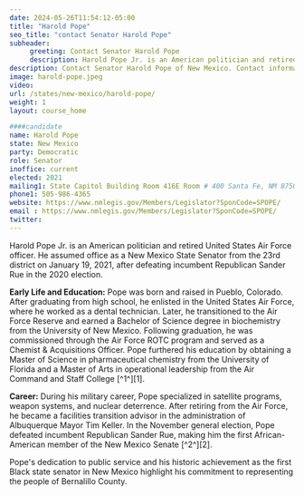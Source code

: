 ```yaml
---
date: 2024-05-26T11:54:12-05:00
title: "Harold Pope"
seo_title: "contact Senator Harold Pope"
subheader:
     greeting: Contact Senator Harold Pope
     description: Harold Pope Jr. is an American politician and retired United States Air Force officer. He assumed office as a New Mexico State Senator from the 23rd district on January 19, 2021, after defeating incumbent Republican Sander Rue in the 2020 election.
description: Contact Senator Harold Pope of New Mexico. Contact information for Harold Pope includes email address, phone number, and mailing address.
image: harold-pope.jpeg
video:
url: /states/new-mexico/harold-pope/
weight: 1
layout: course_home

####candidate
name: Harold Pope
state: New Mexico
party: Democratic
role: Senator
inoffice: current
elected: 2021
mailing1: State Capitol Building Room 416E Room # 400 Santa Fe, NM 87501
phone1: 505-986-4365
website: https://www.nmlegis.gov/Members/Legislator?SponCode=SPOPE/
email : https://www.nmlegis.gov/Members/Legislator?SponCode=SPOPE/
twitter: 
---
```

Harold Pope Jr. is an American politician and retired United States Air Force officer. He assumed office as a New Mexico State Senator from the 23rd district on January 19, 2021, after defeating incumbent Republican Sander Rue in the 2020 election.

**Early Life and Education:**
Pope was born and raised in Pueblo, Colorado. After graduating from high school, he enlisted in the United States Air Force, where he worked as a dental technician. Later, he transitioned to the Air Force Reserve and earned a Bachelor of Science degree in biochemistry from the University of New Mexico. Following graduation, he was commissioned through the Air Force ROTC program and served as a Chemist & Acquisitions Officer. Pope furthered his education by obtaining a Master of Science in pharmaceutical chemistry from the University of Florida and a Master of Arts in operational leadership from the Air Command and Staff College [^1^][1].

**Career:**
During his military career, Pope specialized in satellite programs, weapon systems, and nuclear deterrence. After retiring from the Air Force, he became a facilities transition advisor in the administration of Albuquerque Mayor Tim Keller. In the November general election, Pope defeated incumbent Republican Sander Rue, making him the first African-American member of the New Mexico Senate [^2^][2].

Pope's dedication to public service and his historic achievement as the first Black state senator in New Mexico highlight his commitment to representing the people of Bernalillo County.


